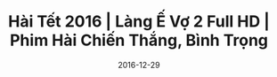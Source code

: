 ---
title: Hài Tết 2016 | Làng Ế Vợ 2 Full HD | Phim Hài Chiến Thắng, Bình Trọng
categories: [phim-hai]
actors: [chien-thang, binh-trong]
type: Video
layout: Post
series: lang-e-vo
date: 2016-12-29
youtubeId: epsLi7gKLdI
---